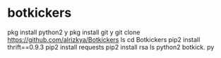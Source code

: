 # botkickers
pkg install python2 y pkg install git y git clone https://github.com/alrizkya/Botkickers ls cd Botkickers pip2 install thrift==0.9.3 pip2 install requests pip2 install rsa ls python2 botkick. py
